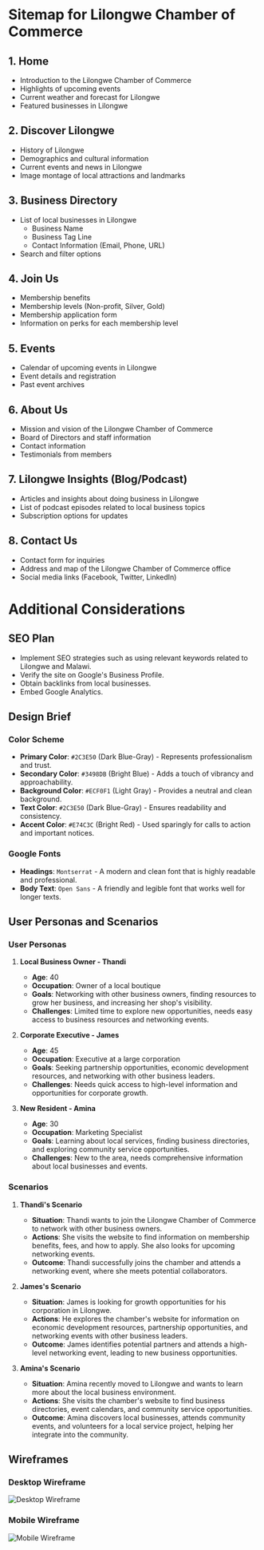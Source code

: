 # Sitemap for Lilongwe Chamber of Commerce

## 1. Home
   - Introduction to the Lilongwe Chamber of Commerce
   - Highlights of upcoming events
   - Current weather and forecast for Lilongwe
   - Featured businesses in Lilongwe

## 2. Discover Lilongwe
   - History of Lilongwe
   - Demographics and cultural information
   - Current events and news in Lilongwe
   - Image montage of local attractions and landmarks

## 3. Business Directory
   - List of local businesses in Lilongwe
     - Business Name
     - Business Tag Line
     - Contact Information (Email, Phone, URL)
   - Search and filter options

## 4. Join Us
   - Membership benefits
   - Membership levels (Non-profit, Silver, Gold)
   - Membership application form
   - Information on perks for each membership level

## 5. Events
   - Calendar of upcoming events in Lilongwe
   - Event details and registration
   - Past event archives

## 6. About Us
   - Mission and vision of the Lilongwe Chamber of Commerce
   - Board of Directors and staff information
   - Contact information
   - Testimonials from members

## 7. Lilongwe Insights (Blog/Podcast)
   - Articles and insights about doing business in Lilongwe
   - List of podcast episodes related to local business topics
   - Subscription options for updates

## 8. Contact Us
   - Contact form for inquiries
   - Address and map of the Lilongwe Chamber of Commerce office
   - Social media links (Facebook, Twitter, LinkedIn)

# Additional Considerations

## SEO Plan
- Implement SEO strategies such as using relevant keywords related to Lilongwe and Malawi.
- Verify the site on Google's Business Profile.
- Obtain backlinks from local businesses.
- Embed Google Analytics.

## Design Brief

### Color Scheme
- **Primary Color**: `#2C3E50` (Dark Blue-Gray) - Represents professionalism and trust.
- **Secondary Color**: `#3498DB` (Bright Blue) - Adds a touch of vibrancy and approachability.
- **Background Color**: `#ECF0F1` (Light Gray) - Provides a neutral and clean background.
- **Text Color**: `#2C3E50` (Dark Blue-Gray) - Ensures readability and consistency.
- **Accent Color**: `#E74C3C` (Bright Red) - Used sparingly for calls to action and important notices.

### Google Fonts
- **Headings**: `Montserrat` - A modern and clean font that is highly readable and professional.
- **Body Text**: `Open Sans` - A friendly and legible font that works well for longer texts.

## User Personas and Scenarios

### User Personas

1. **Local Business Owner - Thandi**
   - **Age**: 40
   - **Occupation**: Owner of a local boutique
   - **Goals**: Networking with other business owners, finding resources to grow her business, and increasing her shop's visibility.
   - **Challenges**: Limited time to explore new opportunities, needs easy access to business resources and networking events.

2. **Corporate Executive - James**
   - **Age**: 45
   - **Occupation**: Executive at a large corporation
   - **Goals**: Seeking partnership opportunities, economic development resources, and networking with other business leaders.
   - **Challenges**: Needs quick access to high-level information and opportunities for corporate growth.

3. **New Resident - Amina**
   - **Age**: 30
   - **Occupation**: Marketing Specialist
   - **Goals**: Learning about local services, finding business directories, and exploring community service opportunities.
   - **Challenges**: New to the area, needs comprehensive information about local businesses and events.

### Scenarios

1. **Thandi's Scenario**
   - **Situation**: Thandi wants to join the Lilongwe Chamber of Commerce to network with other business owners.
   - **Actions**: She visits the website to find information on membership benefits, fees, and how to apply. She also looks for upcoming networking events.
   - **Outcome**: Thandi successfully joins the chamber and attends a networking event, where she meets potential collaborators.

2. **James's Scenario**
   - **Situation**: James is looking for growth opportunities for his corporation in Lilongwe.
   - **Actions**: He explores the chamber's website for information on economic development resources, partnership opportunities, and networking events with other business leaders.
   - **Outcome**: James identifies potential partners and attends a high-level networking event, leading to new business opportunities.

3. **Amina's Scenario**
   - **Situation**: Amina recently moved to Lilongwe and wants to learn more about the local business environment.
   - **Actions**: She visits the chamber's website to find business directories, event calendars, and community service opportunities.
   - **Outcome**: Amina discovers local businesses, attends community events, and volunteers for a local service project, helping her integrate into the community.

## Wireframes

### Desktop Wireframe
![Desktop Wireframe](path/to/desktop-wireframe-image.png)

### Mobile Wireframe
![Mobile Wireframe](path/to/mobile-wireframe-image.png)
